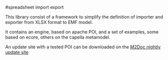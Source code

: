 #spreadsheet import export

This library consist of a framework to simplify the definition of importer and exporter from XLSX format to EMF model. 

It contains an engine, based on apache POI, and a set of examples, some based on ecore, others on the capella metamodel. 

An update site with a tested POI can be downloaded on the [M2Doc nightly update site](https://s3-eu-west-1.amazonaws.com/obeo-m2doc-releases/master/nightly/repository)

